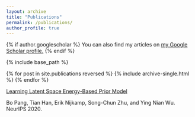 ```yaml
---
layout: archive
title: "Publications"
permalink: /publications/
author_profile: true
---
```


{% if author.googlescholar %}
  You can also find my articles on <u><a href="{{author.googlescholar}}">my Google Scholar profile</a>.</u>
{% endif %}

{% include base_path %}

{% for post in site.publications reversed %}
  {% include archive-single.html %}
{% endfor %}

[Learning Latent Space Energy-Based Prior Model](https://jialicui24.github.io/post/about/)

Bo Pang, Tian Han, Erik Nijkamp, Song-Chun Zhu, and Ying Nian Wu.
NeurIPS 2020.
